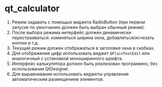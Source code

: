 # qt_calculator
1.	Режим задавать с помощью виджета RadioButton (при первом запуске по умолчанию должен быть выбран обычный режим).
2.	После выбора режима интерфейс должен динамически перестраиваться: изменяться ширина окна, добавляться/исчезать кнопки и т.д.
3.	Текущий режим должен отображаться в заголовке окна в скобках.
4.	Для отображения цифр использовать виджет `QPlainTextEdit` или аналогичный с установкой моноширинного шрифта.
5.	Интерфейс калькулятора должен быть реализован программно, без использования QtDesigner.
6.	Для выравнивания использовать виджеты управления автоматическим размещением элементов.

